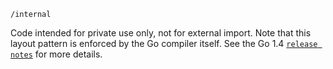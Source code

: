  `/internal`

Code intended for private use only, not for external import. 
Note that this layout pattern is enforced by the Go compiler itself. See the Go 1.4 [`release notes`](https://golang.org/doc/go1.4#internalpackages) for more details.